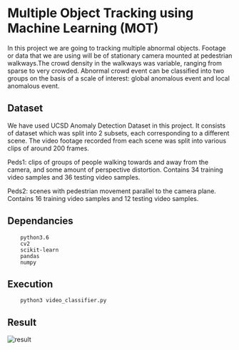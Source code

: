 # Multiple Object Tracking using Machine Learning (MOT)

  In this project we are going to tracking multiple abnormal objects. Footage or data that we are using will be of stationary camera mounted at pedestrian walkways.The crowd density in the walkways was variable, ranging from sparse to very crowded. Abnormal crowd event can be classified into two groups on the basis of a scale of interest: global anomalous event and local anomalous event.

## Dataset
We have used UCSD Anomaly Detection Dataset in this project. It consists of dataset which was split into 2 subsets, each corresponding to a different scene. The video footage recorded from each scene was split into various clips of around 200 frames.

Peds1: clips of groups of people walking towards and away from the camera, and some amount of perspective distortion. Contains 34 training video samples and 36 testing video samples.

Peds2: scenes with pedestrian movement parallel to the camera plane. Contains 16 training video samples and 12 testing video samples.

## Dependancies
        python3.6
        cv2
        scikit-learn
        pandas
        numpy
        
## Execution
 
        python3 video_classifier.py
        
## Result
![result](https://user-images.githubusercontent.com/112248684/235342904-a2a9fcb6-6ca4-487c-9179-7523e43f2c5e.gif)
